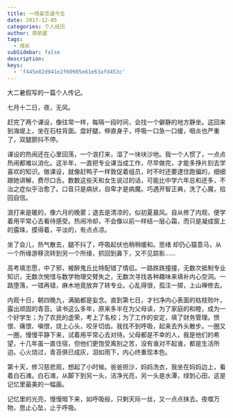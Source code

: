 ```yaml
---
title: 一场妄念道今生
date: 2017-12-05
categories: 个人经历
author: 夜航星
tags:
  - 成长
subSidebar: false
description:
keys:
  - 'f445e82d941e2f60985e61e63afd453c'
---
```


大二暑假写的一篇个人传记。

<!-- more -->

七月十二日，夜，无风。

赶完了两个课设，像往常一样，每隔一段时间，会找一个僻静的地方静坐。这回来到海堤上，坐在石柱背面。盘好腿，伸直身子，呼吸一口急一口缓，咽炎也严重了，双腿颤抖不停。

课设的热闹还在心里回荡，一个浪打来，湿了一块块沙地。我一个人惯了，一点点热闹都难以消化。这半年，一直把专业课当成工作，尽早做完，才能多挣片刻去学喜欢的知识。做课设，就像赶鸭子一样敦促着组员，时不时还要逮住跑偏的，细细跟她讲解，费尽口舌。数数这些天和女生说过的话，可能比中学六年总和还多，不治之症似乎治愈了。口音只是病状，自卑才是病魔。巧遇开智正典，洗了心魔，拾回自信。

浪打来是暖的，像六月的晚雾；退去是清凉的，似初夏晨风。自从修了内观，便学着用平常心去看待感受。热闹冷却，不会像以前一样结一层心霜，而只是凝成窗上的露珠，摸得着，平淡的，有点点凉。

坐了会儿，热气散去，腿不抖了，呼吸起伏也稍稍缓和。思绪	却仍心猿意马，从一个所缘游移流转到另一个所缘，抓回到鼻下，又不见踪影……

高考填志愿，中了邪，被醉鬼丘比特配错了情侣。一路跌跌撞撞，无数次抵制专业知识，无数次惋惜与数学物理交臂失之，无数次寻找各种趣味来填补内心空洞。一路堕落，一错再错，麻木地竟放弃了转专业。心乱得很，孤注一掷，上山禅修去。

内观十日，朝四晚九，满脑都是妄念。直到第七日，才扫净内心表面的枯枝败叶，露出顽固的青苔。读书这么多年，原来多半在为父母读，为了家庭的和睦，成为一个好学生；为了农民的虚荣，考上了名校；为了工作的安定，填了财务管理。愤恨、痛恨、嗔恨，烧上心头，咬牙切齿。我找不到呼吸，起来去外头散步。一圈又一圈，慢慢平静下来，试着用平常心去对待。父母都是不幸的人，我是他们的希望，十几年虽一直住宿，但他们更饱受离别之苦，没有谁对不起谁，都是生活所迫。心火烧过，青苔俱已成灰，泪如雨下，内心终重现本色。

第十天，修习慈悲观，想起了小时候。爸爸担沙，妈妈洗衣，我坐在妈妈边上，看着白石滩。白石滩，从脚下到另一头，洁净光亮，另一头是水潭，绿到心田，这是记忆里最美的一幅画。

记忆里的光亮，慢慢暗下来，如呼吸般，只剩天际一丝，又一点点抹去。夜噬万物，思止心坠，止于呼吸。 